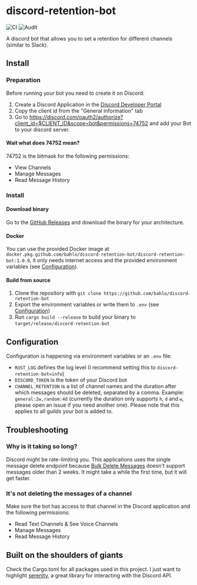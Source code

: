# discord-retention-bot 
![CI](https://github.com/bahlo/discord-retention-bot/workflows/CI/badge.svg)
![Audit](https://github.com/bahlo/discord-retention-bot/workflows/Audit/badge.svg)

A discord bot that allows you to set a retention for different channels (similar 
to Slack).

## Install
### Preparation
Before running your bot you need to create it on Discord:

1. Create a Discord Application in the 
   [Discord Developer Portal](https://discord.com/developers/applications)
2. Copy the client id from the "General information" tab
3. Go to <https://discord.com/oauth2/authorize?client_id=$CLIENT_ID&scope=bot&permissions=74752>
   and add your Bot to your discord server.

#### Wait what does 74752 mean?
74752 is the bitmask for the following permissions:
* View Channels
* Manage Messages
* Read Message History

### Install

#### Download binary
Go to the [GitHub Releases](https://github.com/bahlo/discord-retention-bot/releases)
and download the binary for your architecture.

#### Docker
You can use the provided Docker image at
`docker.pkg.github.com/bahlo/discord-retention-bot/discord-retention-bot:1.0.0`, 
it only needs internet access and the provided environment variables 
(see [Configuration](#Configuration)).

#### Build from source

1. Clone the repository with 
   `git clone https://github.com/bahlo/discord-retention-bot`
2. Export the environment variables or write them to `.env` (see 
   [Configuration](#Configuration))
3. Run `cargo build --release` to build your binary to 
   `target/release/discord-retention-bot`

## Configuration

Configuration is happening via environment variables or an `.env` file:

* `RUST_LOG` defines the log level (I recommend setting this to `discord-retention-bot=info`)
* `DISCORD_TOKEN` is the token of your Discord bot
* `CHANNEL_RETENTION` is a list of channel names and the duration after which
  messages should be deleted, separated by a comma. 
  Example: `general:2w,random:4d` 
  (currently the duration only supports `h`, `d` and `w`, please open an issue 
  if you need another one). Please note that this applies to all guilds your
  bot is added to.

## Troubleshooting
### Why is it taking so long?
Discord might be rate-limiting you. This applications uses the single message
delete endpoint because [Bulk Delete Messages](https://discord.com/developers/docs/resources/channel#bulk-delete-messages) doesn't support messages older than 2 weeks. 
It might take a while the first time, but it will get faster.

### It's not deleting the messages of a channel
Make sure the bot has access to that channel in the Discord application and the 
following permissions:
* Read Text Channels & See Voice Channels
* Manage Messages
* Read Message History

## Built on the shoulders of giants
Check the Cargo.toml for all packages used in this project. I just want to 
highlight [serenity](https://github.com/serenity-rs/serenity), a great library
for interacting with the Discord API.